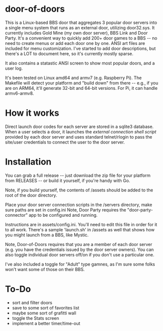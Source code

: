 # door-of-doors

This is a Linux-based BBS door that aggregates 3 popular door servers into a single menu system that runs as an external door, utilizing door32.sys. It currently includes Gold Mine (my own door server), BBS Link and Door Party. It's a convenient way to quickly add 200+ door games to a BBS -- no need to create menus or add each door one by one. ANSI art files are included for menu customization. I've started to add door descriptions, but there's a LOT to document here, so it's currently mostly sparse.

It also contains a statastic ANSI screen to show most popular doors, and a user log.

It's been tested on Linux amd64 and armv7 (e.g. Raspberry Pi). The Makefile will detect your platform and "build down" from there -- e.g., if you are on ARM64, it'll generate 32-bit and 64-bit versions. For Pi, it can handle armv6-armv8.

# How it works

Direct launch door codes for each server are stored in a sqlite3 database. When a user selects a door, it launches the *external connection shell script* provided by each door server and uses standard telnet/rlogin to pass the site/user credentials to connect the user to the door server.

# Installation

You can grab a full release -- just download the zip file for your platform from RELEASES -- or build it yourself, if you're handy with Go.

Note, if you build yourself, the contents of /assets should be added to the root of the door directory.

Place your door server connection scripts in the /servers directory, make sure paths are set in config.ini Note, Door Party requires the "door-party-connector" app to be configured and running.

Instructions are in assets/config.ini. You'll need to edit this file in order for it to all work. 
There's a sample 'launch.sh' in /assets as well that shows how you might launch from a BBS, like Mystic.

Note, Door-of-Doors requires that you are a member of each door server (e.g. you have the credentials issued by the door server owners). You can also toggle individual door servers off/on if you don't use a particular one.

I've also included a toggle for "Adult" type gamnes, as I'm sure some folks won't want some of those on their BBS.

# To-Do

- sort and filter doors
- save to some sort of favorites list
- maybe some sort of grafitti wall
- toggle the Stats screen
- implement a better timer/time-out
